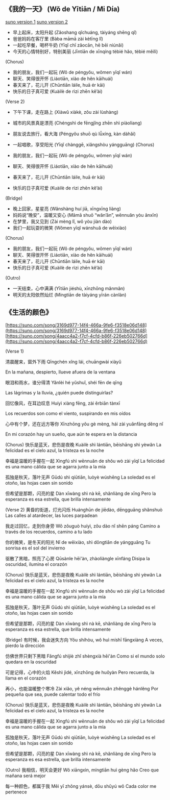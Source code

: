 
## 《我的一天》 (Wǒ de Yītiān / Mi Día)
[suno version 1](https://suno.com/song/55ccc5c0-6ad8-4c3b-8b3d-c1cf3ea14984)
[suno version 2](https://suno.com/song/e803b447-bd71-422c-8ff1-8a0996206cbe)


- 早上起床，太阳升起 (Zǎoshang qǐchuáng, tàiyáng shēng qǐ)
- 爸爸妈妈在客厅里 (Bàba māmā zài kètīng lǐ)
- 一起吃早餐，喝杯牛奶 (Yīqǐ chī zǎocān, hē bēi niúnǎi)
- 今天的心情特别好，特别美丽 (Jīntiān de xīnqíng tèbié hǎo, tèbié měilì)

(Chorus)

- 我的朋友，我们一起玩 (Wǒ de péngyǒu, wǒmen yīqǐ wán)
- 聊天、笑得很开怀 (Liáotiān, xiào de hěn kāihuái)
- 春天来了，花儿开 (Chūntiān láile, huā ér kāi)
- 快乐的日子真可爱 (Kuàilè de rìzi zhēn kě’ài)



(Verse 2)
- 下午下课，走在路上 (Xiàwǔ xiàkè, zǒu zài lùshàng)
- 城市的风景真是漂亮 (Chéngshì de fēngjǐng zhēn shì piàoliang)
- 朋友说去旅行，看大海 (Péngyǒu shuō qù lǚxíng, kàn dàhǎi)
- 一起唱歌，享受阳光 (Yīqǐ chànggē, xiǎngshòu yángguāng)
(Chorus)

- 我的朋友，我们一起玩 (Wǒ de péngyǒu, wǒmen yīqǐ wán)
- 聊天、笑得很开怀 (Liáotiān, xiào de hěn kāihuái)
- 春天来了，花儿开 (Chūntiān láile, huā ér kāi)
- 快乐的日子真可爱 (Kuàilè de rìzi zhēn kě’ài)


(Bridge)

- 晚上回家，星星亮 (Wǎnshàng huí jiā, xīngxīng liàng)
- 妈妈说“晚安”，温暖又安心 (Māmā shuō “wǎn’ān”, wēnnuǎn yòu ānxīn)
- 在梦里，我又见到 (Zài mèng lǐ, wǒ yòu jiàn dào)
- 我们一起玩耍的微笑 (Wǒmen yīqǐ wánshuǎ de wēixiào)


(Chorus)

- 我的朋友，我们一起玩 (Wǒ de péngyǒu, wǒmen yīqǐ wán)
- 聊天、笑得很开怀 (Liáotiān, xiào de hěn kāihuái)
- 春天来了，花儿开 (Chūntiān láile, huā ér kāi)
- 快乐的日子真可爱 (Kuàilè de rìzi zhēn kě’ài)

(Outro)

- 一天结束，心中满满 (Yītiān jiéshù, xīnzhōng mǎnmǎn)
- 明天的太阳依然灿烂 (Míngtiān de tàiyáng yīrán cànlàn)

## 《生活的颜色》

[https://suno.com/song/3169d977-14f4-466a-9fe6-f3518e06d148](https://suno.com/song/3169d977-14f4-466a-9fe6-f3518e06d148)
[https://suno.com/song/4aacc4a2-f7cf-4cfd-b86f-226eb502766d](https://suno.com/song/4aacc4a2-f7cf-4cfd-b86f-226eb502766d)



(Verse 1)

清晨醒来，窗外下雨
Qīngchén xǐng lái, chuāngwài xiàyǔ

En la mañana, despierto, llueve afuera de la ventana

眼泪和雨水，谁分得清
Yǎnlèi hé yǔshuǐ, shéi fēn de qīng

Las lágrimas y la lluvia, ¿quién puede distinguirlas?

回忆像风，在耳边叹息
Huíyì xiàng fēng, zài ěrbiān tànxī

Los recuerdos son como el viento, suspirando en mis oídos

心中有个梦，还在远方等你
Xīnzhōng yǒu gè mèng, hái zài yuǎnfāng děng nǐ

En mi corazón hay un sueño, que aún te espera en la distancia

(Chorus)
快乐是蓝天，悲伤是夜晚
Kuàilè shì lántiān, bēishāng shì yèwǎn
La felicidad es el cielo azul, la tristeza es la noche

幸福是温暖的手握在一起
Xìngfú shì wēnnuǎn de shǒu wò zài yīqǐ
La felicidad es una mano cálida que se agarra junto a la mía

孤独是秋天，落叶无声
Gūdú shì qiūtiān, luòyè wúshēng
La soledad es el otoño, las hojas caen sin sonido

但希望是那颗，闪亮的星
Dàn xīwàng shì nà kē, shǎnliàng de xīng
Pero la esperanza es esa estrella, que brilla intensamente

(Verse 2)
黄昏的街道，灯光闪烁
Huánghūn de jiēdào, dēngguāng shǎnshuò
Las calles al atardecer, las luces parpadean

我走过回忆，走到你身旁
Wǒ zǒuguò huíyì, zǒu dào nǐ shēn páng
Camino a través de los recuerdos, camino a tu lado

你的微笑，是冬天的阳光
Nǐ de wēixiào, shì dōngtiān de yángguāng
Tu sonrisa es el sol del invierno

驱散了黑暗，照亮了心房
Qūsànle hēi'àn, zhàoliàngle xīnfáng
Disipa la oscuridad, ilumina el corazón

(Chorus)
快乐是蓝天，悲伤是夜晚
Kuàilè shì lántiān, bēishāng shì yèwǎn
La felicidad es el cielo azul, la tristeza es la noche

幸福是温暖的手握在一起
Xìngfú shì wēnnuǎn de shǒu wò zài yīqǐ
La felicidad es una mano cálida que se agarra junto a la mía

孤独是秋天，落叶无声
Gūdú shì qiūtiān, luòyè wúshēng
La soledad es el otoño, las hojas caen sin sonido

但希望是那颗，闪亮的星
Dàn xīwàng shì nà kē, shǎnliàng de xīng
Pero la esperanza es esa estrella, que brilla intensamente

(Bridge)
有时候，我会迷失方向
Yǒu shíhòu, wǒ huì míshī fāngxiàng
A veces, pierdo la dirección

仿佛世界只剩下黑暗
Fǎngfú shìjiè zhǐ shèngxià hēi'àn
Como si el mundo solo quedara en la oscuridad

可是记得，心中的火焰
Kěshì jìdé, xīnzhōng de huǒyàn
Pero recuerda, la llama en el corazón

再小，也能温暖整个寒冷
Zài xiǎo, yě néng wēnnuǎn zhěnggè hánlěng
Por pequeña que sea, puede calentar todo el frío

(Chorus)
快乐是蓝天，悲伤是夜晚
Kuàilè shì lántiān, bēishāng shì yèwǎn
La felicidad es el cielo azul, la tristeza es la noche

幸福是温暖的手握在一起
Xìngfú shì wēnnuǎn de shǒu wò zài yīqǐ
La felicidad es una mano cálida que se agarra junto a la mía

孤独是秋天，落叶无声
Gūdú shì qiūtiān, luòyè wúshēng
La soledad es el otoño, las hojas caen sin sonido

但希望是那颗，闪亮的星
Dàn xīwàng shì nà kē, shǎnliàng de xīng
Pero la esperanza es esa estrella, que brilla intensamente

(Outro)
我相信，明天会更好
Wǒ xiāngxìn, míngtiān huì gèng hǎo
Creo que mañana será mejor

每一种颜色，都属于我
Měi yī zhǒng yánsè, dōu shǔyú wǒ
Cada color me pertenece
